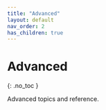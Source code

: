 ```yaml
---
title: "Advanced"
layout: default
nav_order: 2
has_children: true
---
```


# Advanced
{: .no_toc }

Advanced topics and reference.
